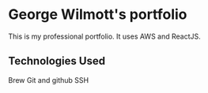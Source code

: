 # George Wilmott's portfolio

This is my professional portfolio. It uses AWS and ReactJS.

## Technologies Used

Brew
Git and github
SSH
